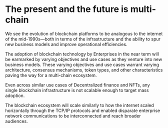# The present and the future is multi-chain

We see the evolution of blockchain platforms to be analogous to the internet of the mid-1990s—both in terms of the infrastructure and the ability to spur new business models and improve operational efficiencies.&#x20;

The adoption of blockchain technology by Enterprises in the near term will be earmarked by varying objectives and use cases as they venture into new business models. These varying objectives and use cases warrant varying architecture, consensus mechanisms, token types, and other characteristics paving the way for a multi-chain ecosystem.&#x20;

Even across similar use cases of Decentralized finance and NFTs, any single blockchain infrastructure is not scalable enough to target mass adoption.

The blockchain ecosystem will scale similarly to how the internet scaled horizontally through the TCP/IP protocols and enabled disparate enterprise network communications to be interconnected and reach broader audiences.
